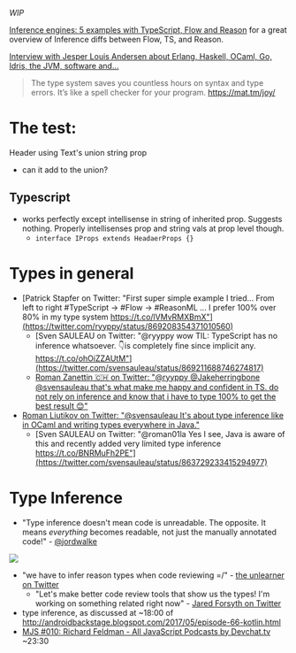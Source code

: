 _WIP_


[Inference engines: 5 examples with TypeScript, Flow and Reason](https://codeburst.io/inference-engines-5-examples-with-typescript-flow-and-reason-edef2f4cf2d3) for a great overview of Inference diffs between Flow, TS, and Reason.

[Interview with Jesper Louis Andersen about Erlang, Haskell, OCaml, Go, Idris, the JVM, software and…](https://notamonadtutorial.com/interview-with-jesper-louis-andersen-about-erlang-haskell-ocaml-go-idris-the-jvm-software-and-b0de06440fbd)

> The type system saves you countless hours on syntax and type errors. It’s like a spell checker for your program.
https://mat.tm/joy/

# The test:
Header using Text's union string prop
- can it add to the union?

## Typescript
- works perfectly except intellisense in string of inherited prop. Suggests nothing. Properly intellisenses prop and string vals at prop level though.
  - `interface IProps extends HeadaerProps {}`

# Types in general
- [Patrick Stapfer on Twitter: "First super simple example I tried... From left to right #TypeScript -> #Flow -> #ReasonML ... I prefer 100% over 80% in my type system https://t.co/lVMvRMXBmX"](https://twitter.com/ryyppy/status/869208354371010560)
  - [Sven SAULEAU on Twitter: "@ryyppy wow TIL: TypeScript has no inference whatsoever. 👇is completely fine since implicit any. https://t.co/ohOiZZAUtM"](https://twitter.com/svensauleau/status/869211688746274817)
  - [Roman Zanettin 🇨🇭 on Twitter: "@ryyppy @Jakeherringbone @svensauleau that's what make me happy and confident in TS. do not rely on inference and know that i have to type 100% to get the best result 😊"](https://twitter.com/roman_zanettin/status/869279235621494784)
- [Roman Liutikov on Twitter: "@svensauleau It's about type inference like in OCaml and writing types everywhere in Java."](https://twitter.com/roman01la/status/863727468276047873)
  - [Sven SAULEAU on Twitter: "@roman01la Yes I see, Java is aware of this and recently added very limited type inference https://t.co/BNRMuFh2PE"](https://twitter.com/svensauleau/status/863729233415294977)

# Type Inference
- "Type inference doesn't mean code is unreadable. The opposite. It means *everything* becomes readable, not just the manually annotated code!" - [@jordwalke](https://twitter.com/jordwalke/status/874525331171848192)

![](https://pbs.twimg.com/media/DCLviWFUMAAciZV.jpg)

- "we have to infer reason types when code reviewing =/" - [the unlearner on Twitter](https://twitter.com/meoyawn/status/881148463907561472)
  -  "Let's make better code review tools that show us the types! I'm working on something related right now" - [Jared Forsyth on Twitter](https://twitter.com/jaredforsyth/status/881149609728454656)
- type inference, as discussed at ~18:00 of http://androidbackstage.blogspot.com/2017/05/episode-66-kotlin.html
- [MJS \#010: Richard Feldman \- All JavaScript Podcasts by Devchat\.tv](http://pca.st/vXbs#t=1411) ~23:30
